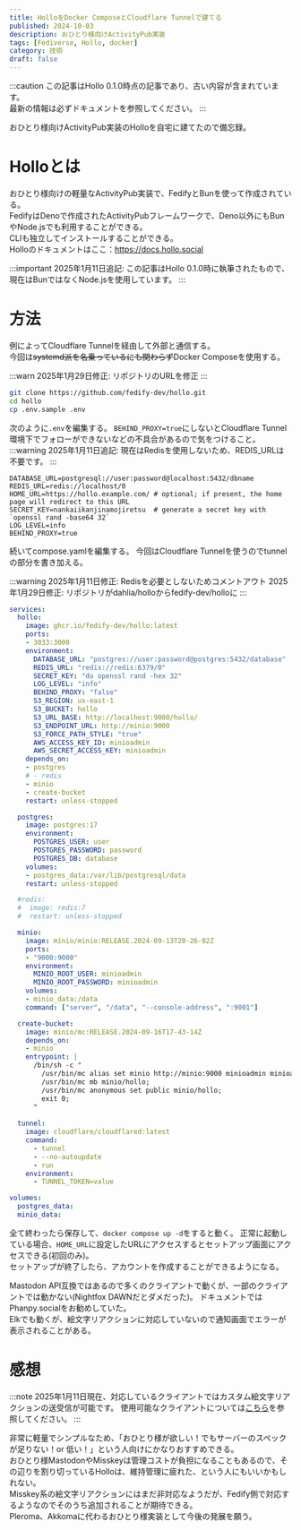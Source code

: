 ```yaml
---
title: HolloをDocker ComposeとCloudflare Tunnelで建てる
published: 2024-10-03
description: おひとり様向けActivityPub実装
tags: [Fediverse, Hollo, docker]
category: 技術
draft: false
---
```


:::caution
この記事はHollo 0.1.0時点の記事であり、古い内容が含まれています。  
最新の情報は必ずドキュメントを参照してください。
:::

おひとり様向けActivityPub実装のHolloを自宅に建てたので備忘録。

# Holloとは
おひとり様向けの軽量なActivityPub実装で、FedifyとBunを使って作成されている。  
FedifyはDenoで作成されたActivityPubフレームワークで、Deno以外にもBunやNode.jsでも利用することができる。  
CLIも独立してインストールすることができる。  
Holloのドキュメントはここ：https://docs.hollo.social

:::important
2025年1月11日追記: この記事はHollo 0.1.0時に執筆されたもので、現在はBunではなくNode.jsを使用しています。
:::

# 方法
例によってCloudflare Tunnelを経由して外部と通信する。  
今回は~~systemd派を名乗っているにも関わらず~~Docker Composeを使用する。

:::warn
2025年1月29日修正: リポジトリのURLを修正
:::

```bash
git clone https://github.com/fedify-dev/hollo.git
cd hollo
cp .env.sample .env
```
次のように`.env`を編集する。
`BEHIND_PROXY=true`にしないとCloudflare Tunnel環境下でフォローができないなどの不具合があるので気をつけること。
:::warning
2025年1月11日追記: 現在はRedisを使用しないため、REDIS_URLは不要です。
:::
```env
DATABASE_URL=postgresql://user:password@localhost:5432/dbname
REDIS_URL=redis://localhost/0
HOME_URL=https://hollo.example.com/ # optional; if present, the home page will redirect to this URL
SECRET_KEY=nankaiikanjinamojiretsu  # generate a secret key with `openssl rand -base64 32`
LOG_LEVEL=info
BEHIND_PROXY=true 
```

続いてcompose.yamlを編集する。
今回はCloudflare Tunnelを使うのでtunnelの部分を書き加える。

:::warning
2025年1月11日修正: Redisを必要としないためコメントアウト
2025年1月29日修正: リポジトリがdahlia/holloからfedify-dev/holloに
:::

```yml
services:
  hollo:
    image: ghcr.io/fedify-dev/hollo:latest
    ports:
    - 3033:3000
    environment:
      DATABASE_URL: "postgres://user:password@postgres:5432/database"
      REDIS_URL: "redis://redis:6379/0"
      SECRET_KEY: "do openssl rand -hex 32"
      LOG_LEVEL: "info"
      BEHIND_PROXY: "false"
      S3_REGION: us-east-1
      S3_BUCKET: hollo
      S3_URL_BASE: http://localhost:9000/hollo/
      S3_ENDPOINT_URL: http://minio:9000
      S3_FORCE_PATH_STYLE: "true"
      AWS_ACCESS_KEY_ID: minioadmin
      AWS_SECRET_ACCESS_KEY: minioadmin
    depends_on:
    - postgres
    # - redis
    - minio
    - create-bucket
    restart: unless-stopped

  postgres:
    image: postgres:17
    environment:
      POSTGRES_USER: user
      POSTGRES_PASSWORD: password
      POSTGRES_DB: database
    volumes:
    - postgres_data:/var/lib/postgresql/data
    restart: unless-stopped

  #redis:
  #  image: redis:7
  #  restart: unless-stopped

  minio:
    image: minio/minio:RELEASE.2024-09-13T20-26-02Z
    ports:
    - "9000:9000"
    environment:
      MINIO_ROOT_USER: minioadmin
      MINIO_ROOT_PASSWORD: minioadmin
    volumes:
    - minio_data:/data
    command: ["server", "/data", "--console-address", ":9001"]

  create-bucket:
    image: minio/mc:RELEASE.2024-09-16T17-43-14Z
    depends_on:
    - minio
    entrypoint: |
      /bin/sh -c "
        /usr/bin/mc alias set minio http://minio:9000 minioadmin minioadmin;
        /usr/bin/mc mb minio/hollo;
        /usr/bin/mc anonymous set public minio/hollo;
        exit 0;
      "
  
  tunnel:
    image: cloudflare/cloudflared:latest
    command:
      - tunnel
      - --no-autoupdate
      - run
    environment:
      - TUNNEL_TOKEN=value

volumes:
  postgres_data:
  minio_data:

```

全て終わったら保存して、`docker compose up -d`をすると動く。
正常に起動している場合、`HOME_URL`に設定したURLにアクセスするとセットアップ画面にアクセスできる(初回のみ)。  
セットアップが終了したら、アカウントを作成することができるようになる。  

Mastodon API互換ではあるので多くのクライアントで動くが、一部のクライアントでは動かない(Nightfox DAWNだとダメだった)。
ドキュメントではPhanpy.socialをお勧めしていた。  
Elkでも動くが、絵文字リアクションに対応していないので通知画面でエラーが表示されることがある。  

# 感想
:::note
2025年1月11日現在、対応しているクライアントではカスタム絵文字リアクションの送受信が可能です。
使用可能なクライアントについては[こちら](https://docs.hollo.social/ja/clients/)を参照してください。
:::

非常に軽量でシンプルなため、「おひとり様が欲しい！でもサーバーのスペックが足りない！or 低い！」という人向けにかなりおすすめできる。  
おひとり様MastodonやMisskeyは管理コストが負担になることもあるので、その辺りを割り切っているHolloは、維持管理に疲れた、という人にもいいかもしれない。  
Misskey系の絵文字リアクションにはまだ非対応なようだが、Fedify側で対応するようなのでそのうち追加されることが期待できる。  
Pleroma、Akkomaに代わるおひとり様実装として今後の発展を願う。  
